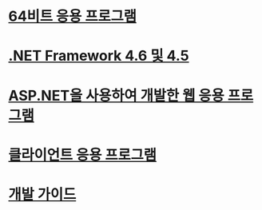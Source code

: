 # [64비트 응용 프로그램](64-bit-apps.md)
# [.NET Framework 4.6 및 4.5](index.md)
# [ASP.NET을 사용하여 개발한 웹 응용 프로그램](develop-web-apps-with-aspnet.md)
# [클라이언트 응용 프로그램](develop-client-apps.md)
# [개발 가이드](development-guide.md)
